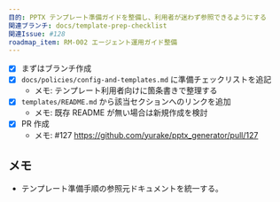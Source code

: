 ```yaml
---
目的: PPTX テンプレート準備ガイドを整備し、利用者が迷わず参照できるようにする
関連ブランチ: docs/template-prep-checklist
関連Issue: #128
roadmap_item: RM-002 エージェント運用ガイド整備
---
```


- [x] まずはブランチ作成
- [x] `docs/policies/config-and-templates.md` に準備チェックリストを追記
  - メモ: テンプレート利用者向けに箇条書きで整理する
- [x] `templates/README.md` から該当セクションへのリンクを追加
  - メモ: 既存 README が無い場合は新規作成を検討
- [x] PR 作成
  - メモ: #127 https://github.com/yurake/pptx_generator/pull/127

## メモ
- テンプレート準備手順の参照元ドキュメントを統一する。
